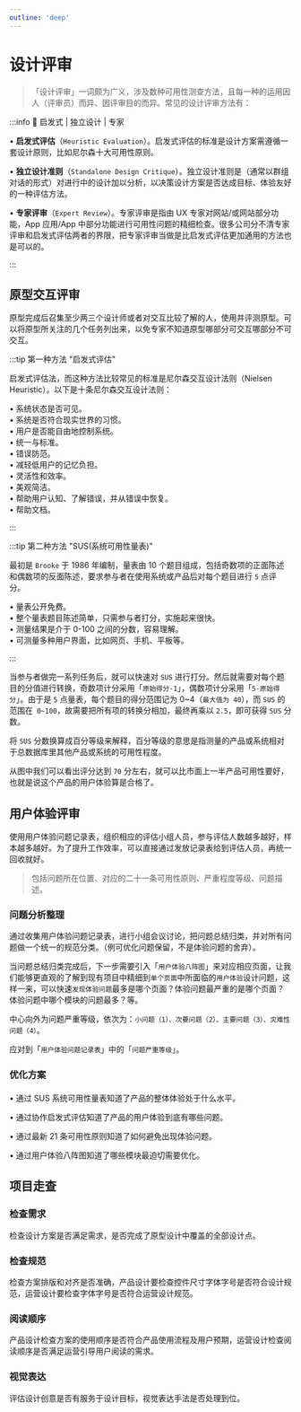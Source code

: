 ```yaml
---
outline: 'deep'
---
```


# 设计评审

> 「设计评审」一词颇为广义，涉及数种可用性测查方法，且每一种的运用因人（评审员）而异、因评审目的而异。常见的设计评审方法有：

:::info 🔎 启发式 | 独立设计 | 专家

• **启发式评估**（`Heuristic Evaluation`）。启发式评估的标准是设计方案需遵循一套设计原则，比如尼尔森十大可用性原则。

• **独立设计准则**（`Standalone Design Critique`）。独立设计准则是（通常以群组对话的形式）对进行中的设计加以分析，以决策设计方案是否达成目标、体验友好的一种评估方法。

• **专家评审**（`Expert Review`）。专家评审是指由 UX 专家对网站/或网站部分功能，App 应用/App 中部分功能进行可用性问题的精细检查。很多公司分不清专家评审和启发式评估两者的界限，把专家评审当做是比启发式评估更加通用的方法也是可以的。

:::

## 原型交互评审

原型完成后召集至少两三个设计师或者对交互比较了解的人，使用并评测原型。可以将原型所关注的几个任务列出来，以免专家不知道原型哪部分可交互哪部分不可交互。

:::tip 第一种方法 "启发式评估"

启发式评估法，而这种方法比较常见的标准是尼尔森交互设计法则（Nielsen Heuristic）。以下是十条尼尔森交互设计法则：

• 系统状态是否可见。  
• 系统是否符合现实世界的习惯。  
• 用户是否能自由地控制系统。  
• 统一与标准。  
• 错误防范。  
• 减轻低用户的记忆负担。  
• 灵活性和效率。  
• 美观简洁。  
• 帮助用户认知、了解错误，并从错误中恢复。  
• 帮助文档。

:::

:::tip 第二种方法 "SUS(系统可用性量表)"

最初是 `Brooke` 于 1986 年编制，量表由 10 个题目组成，包括奇数项的正面陈述和偶数项的反面陈述，要求参与者在使用系统或产品后对每个题目进行 `5` 点评分。

• 量表公开免费。  
• 整个量表题目陈述简单，只需参与者打分，实施起来很快。  
• 测量结果是介于 0-100 之间的分数，容易理解。  
• 可测量多种用户界面，比如网页、手机、平板等。

<ElImg src="ui/98.png"/>

:::

当参与者做完一系列任务后，就可以快速对 `SUS` 进行打分。然后就需要对每个题目的分值进行转换，奇数项计分采用「`原始得分-1`」，偶数项计分采用「`5-原始得分`」。由于是 `5` 点量表，每个题目的得分范围记为 0~4（`最大值为 40`），而 `SUS` 的范围在` 0~100`，故需要把所有项的转换分相加，最终再乘以 `2.5`，即可获得 `SUS` 分数。

将 `SUS` 分数换算成百分等级来解释，百分等级的意思是指测量的产品或系统相对于总数据库里其他产品或系统的可用性程度。

<ElImg src="ui/99.png"/>

从图中我们可以看出评分达到 `70` 分左右，就可以比市面上一半产品可用性要好，也就是说这个产品的用户体验算是合格了。

## 用户体验评审

使用用户体验问题记录表，组织相应的评估小组人员，参与评估人数越多越好，样本越多越好。为了提升工作效率，可以直接通过发放记录表给到评估人员，再统一回收就好。

<ElImg src="ui/100.png"/>

> 包括问题所在位置、对应的二十一条可用性原则、严重程度等级、问题描述。

### 问题分析整理

通过收集用户体验问题记录表，进行小组会议讨论，把问题总结归类，并对所有问题做一个统一的规范分类。（例可优化问题保留，不是体验问题的舍弃）。

当问题总结归类完成后，下一步需要引入「`用户体验八阵图`」来对应相应页面，让我们能够更直观的了解到现有项目中精细到`单个页面`中所面临的`用户体验`设计问题，这样一来，可以快速`发现体验问题`最多是哪个页面？体验问题最严重的是哪个页面？体验问题中哪个模块的问题最多？等。

<ElImg src="ui/101.png"/>

中心向外为问题严重等级，依次为：`小问题（1）、次要问题（2）、主要问题（3）、灾难性问题（4）`。

应对到「`用户体验问题记录表`」中的「`问题严重等级`」。

<ElImg src="ui/102.png"/>

### 优化方案

####

<ElCard shadow="hover">

• 通过 SUS 系统可用性量表知道了产品的整体体验处于什么水平。

• 通过协作启发式评估知道了产品的用户体验到底有哪些问题。

• 通过最新 21 条可用性原则知道了如何避免出现体验问题。

• 通过用户体验八阵图知道了哪些模块最迫切需要优化。

</ElCard>

## 项目走查

### 检查需求

检查设计方案是否满足需求，是否完成了原型设计中覆盖的全部设计点。

### 检查规范

检查方案排版和对齐是否准确，产品设计要检查控件尺寸字体字号是否符合设计规范，运营设计要检查字体字号是否符合运营设计规范。

### 阅读顺序

产品设计检查方案的使用顺序是否符合产品使用流程及用户预期，运营设计检查阅读顺序是否满足运营引导用户阅读的需求。

### 视觉表达

评估设计创意是否有服务于设计目标，视觉表达手法是否处理到位。

<ElImg src="ui/103.png"/>
